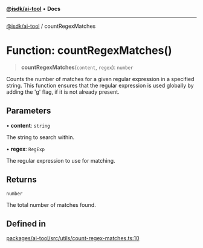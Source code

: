 [**@isdk/ai-tool**](../README.md) • **Docs**

***

[@isdk/ai-tool](../globals.md) / countRegexMatches

# Function: countRegexMatches()

> **countRegexMatches**(`content`, `regex`): `number`

Counts the number of matches for a given regular expression in a specified string.
This function ensures that the regular expression is used globally by adding the 'g' flag,
if it is not already present.

## Parameters

• **content**: `string`

The string to search within.

• **regex**: `RegExp`

The regular expression to use for matching.

## Returns

`number`

The total number of matches found.

## Defined in

[packages/ai-tool/src/utils/count-regex-matches.ts:10](https://github.com/isdk/ai-tool.js/blob/fe6b47f429fb128627d2210e367fa914b891d314/src/utils/count-regex-matches.ts#L10)
